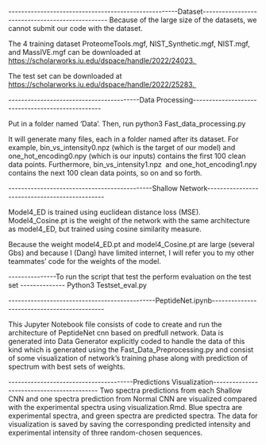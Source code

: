 
-----------------------------------------------------Dataset------------------------------------------------
Because of the large size of the datasets, we cannot submit our code with the dataset. 

The 4 training dataset ProteomeTools.mgf, NIST_Synthetic.mgf, NIST.mgf, and MassIVE.mgf can be downloaded at https://scholarworks.iu.edu/dspace/handle/2022/24023. 

The test set can be downloaded at https://scholarworks.iu.edu/dspace/handle/2022/25283. 

-----------------------------------------Data Processing-------------------------------------------------

Put in a folder named ‘Data’. Then, run python3 Fast_data_processing.py 

It will generate many files, each in a folder named after its dataset. For example, bin_vs_intensity0.npz (which is the target of our model) and one_hot_encoding0.npy (which is our inputs) contains the first 100 clean data points. Furthermore, bin_vs_intensity1.npz  and one_hot_encoding1.npy contains the next 100 clean data points, so on and so forth. 


---------------------------------------------Shallow Network----------------------------------------------

Model4_ED is trained using euclidean distance loss (MSE). Model4_Cosine.pt is the weight of the network with the same architecture as model4_ED, but trained using cosine similarity measure. 

Because the weight model4_ED.pt and model4_Cosine.pt are large (several Gbs) and because I (Dang) have limited internet, I will refer you to my other teammates’ code for the weights of the model. 


---------------To run the script that test the perform evaluation on the test set --------------
Python3 Testset_eval.py 


----------------------------------------------PeptideNet.ipynb--------------------------------------------

This Jupyter Notebook file consists of code to create and run the architecture of PeptideNet cnn based on predfull network. Data is generated into Data Generator explicitly coded to handle the data of this kind which is generated using the Fast_Data_Preprocessing.py and consist of some visualization of network’s training phase along with prediction of spectrum with best sets of weights.


---------------------------------------Predictions Visualization------------------------------------------
Two spectra predictions from each Shallow CNN and one spectra prediction from Normal CNN are visualized compared with the experimental spectra using visualization.Rmd. Blue spectra are experimental spectra, and green spectra are predicted spectra. The data for visualization is saved by saving the corresponding predicted intensity and experimental intensity of three random-chosen sequences. 
